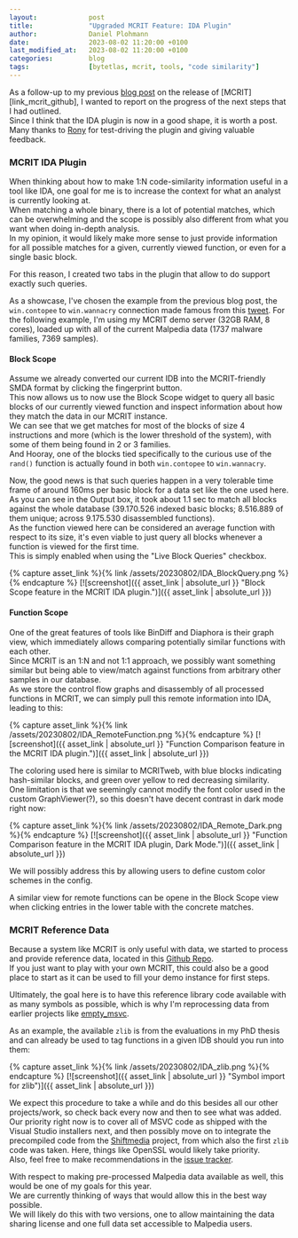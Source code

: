 ```yaml
---
layout:             post
title:              "Upgraded MCRIT Feature: IDA Plugin"
author:             Daniel Plohmann
date:               2023-08-02 11:20:00 +0100
last_modified_at:   2023-08-02 11:20:00 +0100
categories:         blog
tags:               [bytetlas, mcrit, tools, "code similarity"]
---
```


As a follow-up to my previous [blog post][mcrit blog] on the release of [MCRIT][link_mcrit_github], I wanted to report on the progress of the next steps that I had outlined.  
Since I think that the IDA plugin is now in a good shape, it is worth a post.  
Many thanks to [Rony][twitter rony] for test-driving the plugin and giving valuable feedback.

### MCRIT IDA Plugin

When thinking about how to make 1:N code-similarity information useful in a tool like IDA, one goal for me is to increase the context for what an analyst is currently looking at.  
When matching a whole binary, there is a lot of potential matches, which can be overwhelming and the scope is possibly also different from what you want when doing in-depth analysis.  
In my opinion, it would likely make more sense to just provide information for all possible matches for a given, currently viewed function, or even for a single basic block.

For this reason, I created two tabs in the plugin that allow to do support exactly such queries.

As a showcase, I've chosen the example from the previous blog post, the `win.contopee` to `win.wannacry` connection made famous from this [tweet][link_mehta_twitter].
For the following example, I'm using my MCRIT demo server (32GB RAM, 8 cores), loaded up with all of the current Malpedia data (1737 malware families, 7369 samples).  

#### Block Scope

Assume we already converted our current IDB into the MCRIT-friendly SMDA format by clicking the fingerprint button.  
This now allows us to now use the Block Scope widget to query all basic blocks of our currently viewed function and inspect information about how they match the data in our MCRIT instance.  
We can see that we get matches for most of the blocks of size 4 instructions and more (which is the lower threshold of the system), with some of them being found in 2 or 3 families.  
And Hooray, one of the blocks tied specifically to the curious use of the `rand()` function is actually found in both `win.contopee` to `win.wannacry`.

Now, the good news is that such queries happen in a very tolerable time frame of around 160ms per basic block for a data set like the one used here.  
As you can see in the Output box, it took about 1.1 sec to match all blocks against the whole database (39.170.526 indexed basic blocks; 8.516.889 of them unique; across 9.175.530 disassembled functions).  
As the function viewed here can be considered an average function with respect to its size, it's even viable to just query all blocks whenever a function is viewed for the first time.  
This is simply enabled when using the "Live Block Queries" checkbox.

{% capture asset_link %}{% link /assets/20230802/IDA_BlockQuery.png %}{% endcapture %}
[![screenshot]({{ asset_link | absolute_url }} "Block Scope feature in the MCRIT IDA plugin.")]({{ asset_link | absolute_url }})

#### Function Scope

One of the great features of tools like BinDiff and Diaphora is their graph view, which immediately allows comparing potentially similar functions with each other.  
Since MCRIT is an 1:N and not 1:1 approach, we possibly want something similar but being able to view/match against functions from arbitrary other samples in our database.  
As we store the control flow graphs and disassembly of all processed functions in MCRIT, we can simply pull this remote information into IDA, leading to this:

{% capture asset_link %}{% link /assets/20230802/IDA_RemoteFunction.png %}{% endcapture %}
[![screenshot]({{ asset_link | absolute_url }} "Function Comparison feature in the MCRIT IDA plugin.")]({{ asset_link | absolute_url }})

The coloring used here is similar to MCRITweb, with blue blocks indicating hash-similar blocks, and green over yellow to red decreasing similarity.  
One limitation is that we seemingly cannot modify the font color used in the custom GraphViewer(?), so this doesn't have decent contrast in dark mode right now:

{% capture asset_link %}{% link /assets/20230802/IDA_Remote_Dark.png %}{% endcapture %}
[![screenshot]({{ asset_link | absolute_url }} "Function Comparison feature in the MCRIT IDA plugin, Dark Mode.")]({{ asset_link | absolute_url }})

We will possibly address this by allowing users to define custom color schemes in the config.

A similar view for remote functions can be opene in the Block Scope view when clicking entries in the lower table with the concrete matches.


### MCRIT Reference Data

Because a system like MCRIT is only useful with data, we started to process and provide reference data, located in this [Github Repo][repo mcrit-data].  
If you just want to play with your own MCRIT, this could also be a good place to start as it can be used to fill your demo instance for first steps.

Ultimately, the goal here is to have this reference library code available with as many symbols as possible, which is why I'm reprocessing data from earlier projects like [empty_msvc][empty_msvc].

As an example, the available `zlib` is from the evaluations in my PhD thesis and can already be used to tag functions in a given IDB should you run into them:

{% capture asset_link %}{% link /assets/20230802/IDA_zlib.png %}{% endcapture %}
[![screenshot]({{ asset_link | absolute_url }} "Symbol import for zlib")]({{ asset_link | absolute_url }})

We expect this procedure to take a while and do this besides all our other projects/work, so check back every now and then to see what was added.  
Our priority right now is to cover all of MSVC code as shipped with the Visual Studio installers next, and then possibly move on to integrate the precompiled code from the [Shiftmedia][shiftmedia] project, from which also the first `zlib` code was taken.
Here, things like OpenSSL would likely take priority.  
Also, feel free to make recommendations in the [issue tracker][data issues].

With respect to making pre-processed Malpedia data available as well, this would be one of my goals for this year.  
We are currently thinking of ways that would allow this in the best way possible.  
We will likely do this with two versions, one to allow maintaining the data sharing license and one full data set accessible to Malpedia users.


[repo mcrit-data]: https://github.com/danielplohmann/mcrit-data
[mcrit blog]: https://danielplohmann.github.io/blog/2023/06/05/mcrit.html
[empty_msvc]: https://github.com/danielplohmann/empty_msvc
[link_mehta_twitter]: https://twitter.com/neelmehta/status/864164081116225536
[shiftmedia]: https://github.com/ShiftMediaProject
[data issues]: https://github.com/danielplohmann/mcrit-data/issues
[twitter rony]: https://twitter.com/r0ny_123